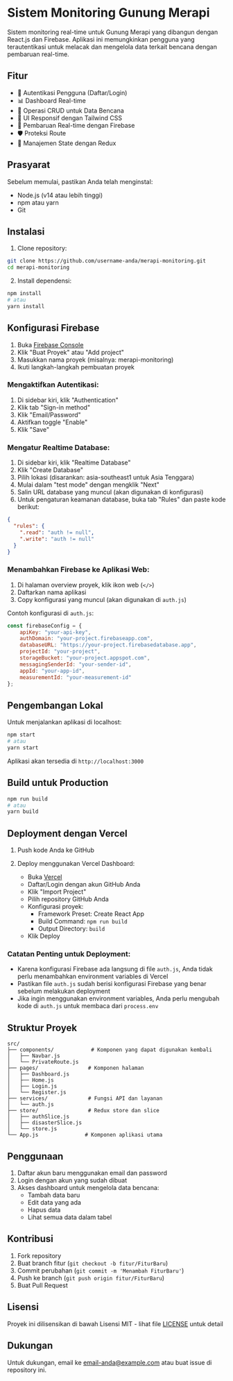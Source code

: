 # Sistem Monitoring Gunung Merapi

Sistem monitoring real-time untuk Gunung Merapi yang dibangun dengan React.js dan Firebase. Aplikasi ini memungkinkan pengguna yang terautentikasi untuk melacak dan mengelola data terkait bencana dengan pembaruan real-time.

## Fitur

- 🔐 Autentikasi Pengguna (Daftar/Login)
- 📊 Dashboard Real-time
- 💾 Operasi CRUD untuk Data Bencana
- 🎨 UI Responsif dengan Tailwind CSS
- 🔄 Pembaruan Real-time dengan Firebase
- 🛡️ Proteksi Route
- 🎯 Manajemen State dengan Redux

## Prasyarat

Sebelum memulai, pastikan Anda telah menginstal:
- Node.js (v14 atau lebih tinggi)
- npm atau yarn
- Git

## Instalasi

1. Clone repository:
```bash
git clone https://github.com/username-anda/merapi-monitoring.git
cd merapi-monitoring
```

2. Install dependensi:
```bash
npm install
# atau
yarn install
```

## Konfigurasi Firebase

1. Buka [Firebase Console](https://console.firebase.google.com)
2. Klik "Buat Proyek" atau "Add project"
3. Masukkan nama proyek (misalnya: merapi-monitoring)
4. Ikuti langkah-langkah pembuatan proyek

### Mengaktifkan Autentikasi:
1. Di sidebar kiri, klik "Authentication"
2. Klik tab "Sign-in method"
3. Klik "Email/Password"
4. Aktifkan toggle "Enable"
5. Klik "Save"

### Mengatur Realtime Database:
1. Di sidebar kiri, klik "Realtime Database"
2. Klik "Create Database"
3. Pilih lokasi (disarankan: asia-southeast1 untuk Asia Tenggara)
4. Mulai dalam "test mode" dengan mengklik "Next"
5. Salin URL database yang muncul (akan digunakan di konfigurasi)
6. Untuk pengaturan keamanan database, buka tab "Rules" dan paste kode berikut:
```json
{
  "rules": {
    ".read": "auth != null",
    ".write": "auth != null"
  }
}
```

### Menambahkan Firebase ke Aplikasi Web:
1. Di halaman overview proyek, klik ikon web (`</>`)
2. Daftarkan nama aplikasi
3. Copy konfigurasi yang muncul (akan digunakan di `auth.js`)

Contoh konfigurasi di `auth.js`:
```javascript
const firebaseConfig = {
    apiKey: "your-api-key",
    authDomain: "your-project.firebaseapp.com",
    databaseURL: "https://your-project.firebasedatabase.app",
    projectId: "your-project",
    storageBucket: "your-project.appspot.com",
    messagingSenderId: "your-sender-id",
    appId: "your-app-id",
    measurementId: "your-measurement-id"
};
```

## Pengembangan Lokal

Untuk menjalankan aplikasi di localhost:

```bash
npm start
# atau
yarn start
```

Aplikasi akan tersedia di `http://localhost:3000`

## Build untuk Production

```bash
npm run build
# atau
yarn build
```

## Deployment dengan Vercel

1. Push kode Anda ke GitHub

2. Deploy menggunakan Vercel Dashboard:
   - Buka [Vercel](https://vercel.com)
   - Daftar/Login dengan akun GitHub Anda
   - Klik "Import Project"
   - Pilih repository GitHub Anda
   - Konfigurasi proyek:
     - Framework Preset: Create React App
     - Build Command: `npm run build`
     - Output Directory: `build`
   - Klik Deploy

### Catatan Penting untuk Deployment:
- Karena konfigurasi Firebase ada langsung di file `auth.js`, Anda tidak perlu menambahkan environment variables di Vercel
- Pastikan file `auth.js` sudah berisi konfigurasi Firebase yang benar sebelum melakukan deployment
- Jika ingin menggunakan environment variables, Anda perlu mengubah kode di `auth.js` untuk membaca dari `process.env`

## Struktur Proyek

```
src/
├── components/            # Komponen yang dapat digunakan kembali
│   ├── Navbar.js
│   └── PrivateRoute.js
├── pages/                # Komponen halaman
│   ├── Dashboard.js
│   ├── Home.js
│   ├── Login.js
│   └── Register.js
├── services/             # Fungsi API dan layanan
│   └── auth.js
├── store/                # Redux store dan slice
│   ├── authSlice.js
│   ├── disasterSlice.js
│   └── store.js
└── App.js               # Komponen aplikasi utama
```

## Penggunaan

1. Daftar akun baru menggunakan email dan password
2. Login dengan akun yang sudah dibuat
3. Akses dashboard untuk mengelola data bencana:
   - Tambah data baru
   - Edit data yang ada
   - Hapus data
   - Lihat semua data dalam tabel

## Kontribusi

1. Fork repository
2. Buat branch fitur (`git checkout -b fitur/FiturBaru`)
3. Commit perubahan (`git commit -m 'Menambah FiturBaru'`)
4. Push ke branch (`git push origin fitur/FiturBaru`)
5. Buat Pull Request

## Lisensi

Proyek ini dilisensikan di bawah Lisensi MIT - lihat file [LICENSE](LICENSE) untuk detail

## Dukungan

Untuk dukungan, email ke email-anda@example.com atau buat issue di repository ini.
